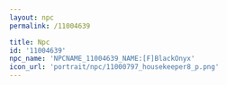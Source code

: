 ```yaml
---
layout: npc
permalink: /11004639

title: Npc
id: '11004639'
npc_name: 'NPCNAME_11004639_NAME:[F]BlackOnyx'
icon_url: 'portrait/npc/11000797_housekeeper8_p.png'
---
```

